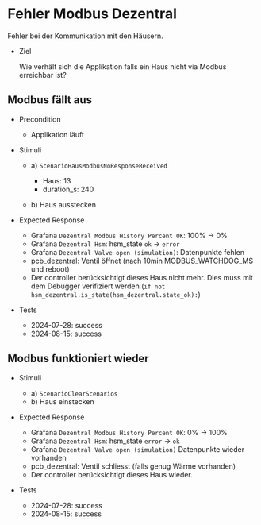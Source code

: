 # Fehler Modbus Dezentral

Fehler bei der Kommunikation mit den Häusern.

* Ziel

  Wie verhält sich die Applikation falls ein Haus nicht via Modbus erreichbar ist?


## Modbus fällt aus

* Precondition

  * Applikation läuft

* Stimuli

  * a) `ScenarioHausModbusNoResponseReceived`

    * Haus: 13
    * duration_s: 240

  * b) Haus ausstecken

* Expected Response

  * Grafana `Dezentral Modbus History Percent OK`: 100% -> 0%
  * Grafana `Dezentral Hsm`: hsm_state `ok` -> `error`
  * Grafana `Dezentral Valve open (simulation)`: Datenpunkte fehlen
  * pcb_dezentral: Ventil öffnet (nach 10min MODBUS_WATCHDOG_MS und reboot)
  * Der controller berücksichtigt dieses Haus nicht mehr. Dies muss mit dem Debugger verifiziert werden (`if not hsm_dezentral.is_state(hsm_dezentral.state_ok):`)

* Tests
  * 2024-07-28: success
  * 2024-08-15: success

## Modbus funktioniert wieder

* Stimuli

  * a) `ScenarioClearScenarios`
  * b) Haus einstecken

* Expected Response

  * Grafana `Dezentral Modbus History Percent OK`: 0% -> 100%
  * Grafana `Dezentral Hsm`: hsm_state `error` -> `ok`
  * Grafana `Dezentral Valve open (simulation)` Datenpunkte wieder vorhanden
  * pcb_dezentral: Ventil schliesst (falls genug Wärme vorhanden)
  * Der controller berücksichtigt dieses Haus wieder.

* Tests
  * 2024-07-28: success
  * 2024-08-15: success
